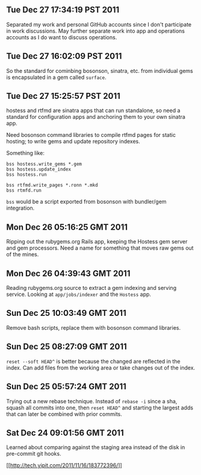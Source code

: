 ## Tue Dec 27 17:34:19 PST 2011

Separated my work and personal GitHub accounts since I don't participate
in work discussions.  May further separate work into app and operations
accounts as I do want to discuss operations.

## Tue Dec 27 16:02:09 PST 2011

So the standard for cominbing bosonson, sinatra, etc. from individual
gems is encapsulated in a gem called `surface`.  

## Tue Dec 27 15:25:57 PST 2011

hostess and rtfmd are sinatra apps that can run standalone, so need a
standard for configuration apps and anchoring them to your own sinatra
app.

Need bosonson command libraries to compile rtfmd pages for static
hosting; to write gems and update repository indexes.

Something like:

    bss hostess.write_gems *.gem
    bss hostess.update_index
    bss hostess.run

    bss rtfmd.write_pages *.ronn *.mkd
    bss rtmfd.run

`bss` would be a script exported from bosonson with bundler/gem
integration.

## Mon Dec 26 05:16:25 GMT 2011

Ripping out the rubygems.org Rails app, keeping the Hostess gem server
and gem processors.  Need a name for something that moves raw gems out
of the mines.

## Mon Dec 26 04:39:43 GMT 2011

Reading rubygems.org source to extract a gem indexing and serving
service.  Looking at `app/jobs/indexer` and the `Hostess` app.

## Sun Dec 25 10:03:49 GMT 2011

Remove bash scripts, replace them with bosonson command libraries.

## Sun Dec 25 08:27:09 GMT 2011

`reset --soft HEAD^` is better because the changed are reflected in the
index.  Can add files from the working area or take changes out of the
index.

## Sun Dec 25 05:57:24 GMT 2011

Trying out a new rebase technique.  Instead of `rebase -i` since a sha,
squash all commits into one, then `reset HEAD^` and starting the largest
adds that can later be combined with prior commits.

## Sat Dec 24 09:01:56 GMT 2011

Learned about comparing against the staging area instead of the disk in
pre-commit git hooks.  

[[http://tech.yipit.com/2011/11/16/183772396/]]

